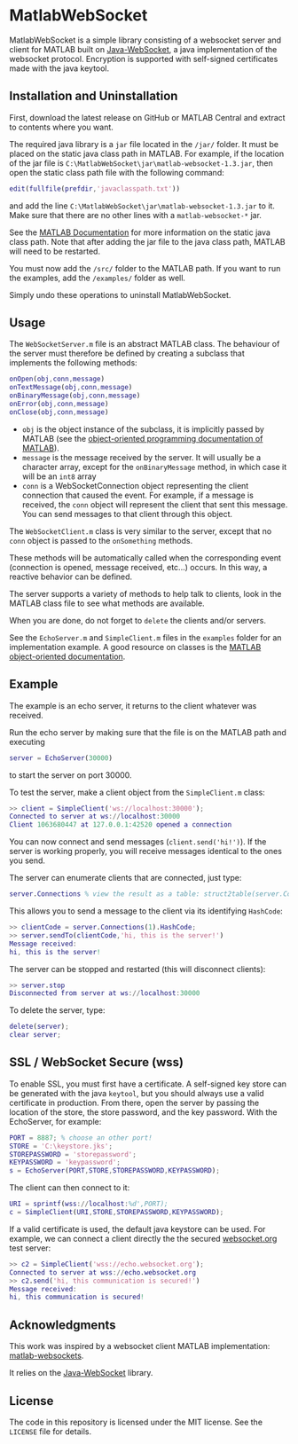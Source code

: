 MatlabWebSocket
===============

MatlabWebSocket is a simple library consisting of a websocket server and client for MATLAB  built on [Java-WebSocket](https://github.com/TooTallNate/Java-WebSocket), a java implementation of the websocket protocol. Encryption is supported with self-signed certificates made with the java keytool.

Installation and Uninstallation
------------
First, download the latest release on GitHub or MATLAB Central and extract to contents where you want.

The required java library is a `jar` file located in the `/jar/` folder. It must be placed on the static java class path in MATLAB. For example, if the location of the jar file is `C:\MatlabWebSocket\jar\matlab-websocket-1.3.jar`, then open the static class path file with the following command:
```matlab
edit(fullfile(prefdir,'javaclasspath.txt'))
```
and add the line `C:\MatlabWebSocket\jar\matlab-websocket-1.3.jar` to it. Make sure that there are no other lines with a `matlab-websocket-*` jar.

See the [MATLAB  Documentation](http://www.mathworks.com/help/matlab/matlab_external/static-path.html) for more information on the static java class path. Note that after adding the jar file to the java class path, MATLAB will need to be restarted.

You must now add the `/src/` folder to the MATLAB  path. If you want to run the examples, add the `/examples/` folder as well.

Simply undo these operations to uninstall MatlabWebSocket.

Usage
------------

The `WebSocketServer.m` file is an abstract MATLAB  class. The behaviour of the server must therefore be defined by creating a subclass that implements the following methods:

```matlab
onOpen(obj,conn,message)
onTextMessage(obj,conn,message)
onBinaryMessage(obj,conn,message)
onError(obj,conn,message)
onClose(obj,conn,message)
```

 * `obj` is the object instance of the subclass, it is implicitly passed by MATLAB (see the [object-oriented programming documentation of MATLAB](http://www.mathworks.com/help/matlab/object-oriented-programming.html)).
 * `message` is the message received by the server. It will usually be a character array, except for the `onBinaryMessage` method, in which case it will be an `int8` array
 * `conn` is a WebSocketConnection object representing the client connection that caused the event. For example, if a message is received, the `conn` object will represent the client that sent this message. You can send messages to that client through this object.

The `WebSocketClient.m` class is very similar to the server, except that no `conn` object is passed to the `onSomething` methods.

These methods will be automatically called when the corresponding event (connection is opened, message received, etc...) occurs. In this way, a reactive behavior can be defined.

The server supports a variety of methods to help talk to clients, look in the MATLAB class file to see what methods are available.

When you are done, do not forget to `delete` the clients and/or servers.

See the `EchoServer.m` and `SimpleClient.m` files in the `examples` folder for an implementation example. A good resource on classes is the [MATLAB object-oriented documentation](http://www.mathworks.com/help/matlab/object-oriented-programming.html).

Example
------
The example is an echo server, it returns to the client whatever was received.

Run the echo server by making sure that the file is on the MATLAB path and executing
```matlab
server = EchoServer(30000)
```
to start the server on port 30000.

To test the server, make a client object from the `SimpleClient.m` class:
```matlab
>> client = SimpleClient('ws://localhost:30000');
Connected to server at ws://localhost:30000
Client 1063680447 at 127.0.0.1:42520 opened a connection
```

You can now connect and send messages (`client.send('hi!')`). If the server is working properly, you will receive messages identical to the ones you send.

The server can enumerate clients that are connected, just type:
```matlab
server.Connections % view the result as a table: struct2table(server.Connections)
```

This allows you to send a message to the client via its identifying `HashCode`:
```matlab
>> clientCode = server.Connections(1).HashCode;
>> server.sendTo(clientCode,'hi, this is the server!')
Message received:
hi, this is the server!
```

The server can be stopped and restarted (this will disconnect clients):
```matlab
>> server.stop
Disconnected from server at ws://localhost:30000
```

To delete the server, type:
```matlab
delete(server);
clear server;
```

SSL / WebSocket Secure (wss)
-------

To enable SSL, you must first have a certificate. A self-signed key store can be generated with the java `keytool`, but you should always use a valid certificate in production. From there, open the server by passing the location of the store, the store password, and the key password. With the EchoServer, for example:

```matlab
PORT = 8887; % choose an other port!
STORE = 'C:\keystore.jks';
STOREPASSWORD = 'storepassword';
KEYPASSWORD = 'keypassword';
s = EchoServer(PORT,STORE,STOREPASSWORD,KEYPASSWORD);
```

The client can then connect to it:
```matlab
URI = sprintf(wss://localhost:%d',PORT);
c = SimpleClient(URI,STORE,STOREPASSWORD,KEYPASSWORD);
```

If a valid certificate is used, the default java keystore can be used. For example, we can connect a client directly the the secured [websocket.org](`https://www.websocket.org/echo.html`) test server:

```matlab
>> c2 = SimpleClient('wss://echo.websocket.org');
Connected to server at wss://echo.websocket.org
>> c2.send('hi, this communication is secured!')
Message received:
hi, this communication is secured!
```

Acknowledgments
-------

This work was inspired by a websocket client MATLAB implementation:  [matlab-websockets](https://github.com/mingot/matlab-websockets).

It relies on the [Java-WebSocket](https://github.com/TooTallNate/Java-WebSocket) library.

License
-------

The code in this repository is licensed under the MIT license. See the `LICENSE` file for details.
